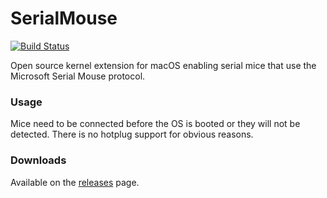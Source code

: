 # SerialMouse
[![Build Status](https://github.com/Goldfish64/SerialMouse/workflows/CI/badge.svg?branch=master)](https://github.com/Goldfish64/SerialMouse/actions)

Open source kernel extension for macOS enabling serial mice that use the Microsoft Serial Mouse protocol.

### Usage
Mice need to be connected before the OS is booted or they will not be detected. There is no hotplug support for obvious reasons.

### Downloads
Available on the [releases](https://github.com/Goldfish64/SerialMouse/releases) page.
